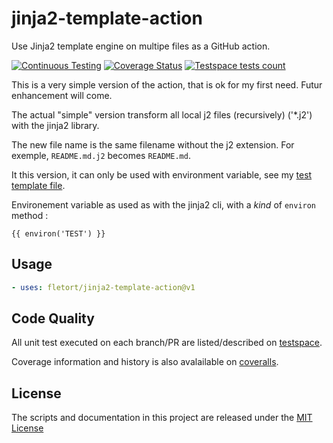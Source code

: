 # jinja2-template-action
Use Jinja2 template engine on multipe files as a GitHub action.

[![Continuous Testing](https://github.com/fletort/jinja2-template-action/actions/workflows/test.yml/badge.svg)](https://github.com/fletort/jinja2-template-action/actions/workflows/test.yml)
[![Coverage Status](https://coveralls.io/repos/github/fletort/jinja2-template-action/badge.svg?branch=main)](https://coveralls.io/github/fletort/jinja2-template-action?branch=main)
[![Testspace tests count](https://img.shields.io/testspace/total/fletort/fletort%3Ajinja2-template-action/main)](https://fletort.testspace.com/spaces/68162/current)

This is a very simple version of the action, that is ok for my first need.
Futur enhancement will come.

The actual "simple" version transform all local j2 files (recursively) ('*.j2')
with the jinja2 library.

The new file name is the same filename without the j2 extension.
For exemple, `README.md.j2` becomes `README.md`.

It this version, it can only be used with environment variable, see my [test template file](./test/template.j2).

Environement variable as used as with the jinja2 cli, with a _kind_ of `environ` method :
```
{{ environ('TEST') }}
```

## Usage

<!-- start usage -->

```yaml
- uses: fletort/jinja2-template-action@v1
```
<!-- end usage -->

## Code Quality

All unit test executed on each branch/PR are listed/described on
[testspace](https://fletort.testspace.com/projects/68162/spaces).

Coverage information and history is also avalailable on [coveralls](https://coveralls.io/github/fletort/jinja2-template-action).

## License

The scripts and documentation in this project are released under the
[MIT License](LICENSE)
